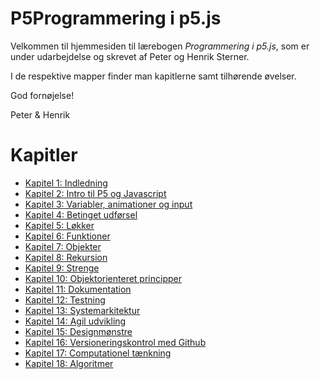 # P5Programmering i p5.js

Velkommen til hjemmesiden til lærebogen *Programmering i p5.js*, som er under udarbejdelse og skrevet af Peter og Henrik Sterner. 

I de respektive mapper finder man kapitlerne samt tilhørende øvelser.

God fornøjelse!

Peter & Henrik


# Kapitler

- [Kapitel 1: Indledning](kap1/kap1.md)
- [Kapitel 2: Intro til P5 og Javascript](kap2/kap2.md)
- [Kapitel 3: Variabler, animationer og input](kap3/kap3.md)
- [Kapitel 4: Betinget udførsel](kap4/kap4.md)
- [Kapitel 5: Løkker](kap5/kap5.md)
- [Kapitel 6: Funktioner](kap6/kap6.md)
- [Kapitel 7: Objekter](kap7/kap7.md)
- [Kapitel 8: Rekursion](kap8/kap8.md)
- [Kapitel 9: Strenge](kap9/kap9.md)
- [Kapitel 10: Objektorienteret principper](kap10/kap10.md)
- [Kapitel 11: Dokumentation](kap10/kap10.md)
- [Kapitel 12: Testning](kap10/kap10.md)
- [Kapitel 13: Systemarkitektur](kap10/kap10.md)
- [Kapitel 14: Agil udvikling](kap10/kap10.md)
- [Kapitel 15: Designmønstre](kap10/kap10.md)
- [Kapitel 16: Versioneringskontrol med Github](kap10/kap10.md)
- [Kapitel 17: Computationel tænkning](kap10/kap10.md)
- [Kapitel 18: Algoritmer](kap10/kap10.md)



